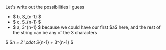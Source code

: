 Let's write out the possibilities I guess

<ul>
    <li> $ b, S_{n-1} $
    <li> $ c, S_{n-1} $
    <li> $ a, 3^{n-1} $ because we could have our first $a$ here, and the rest of the string can be any of the 3 characters
</ul>

$ S*n = 2 \cdot S*{n-1} + 3^{n-1} $
